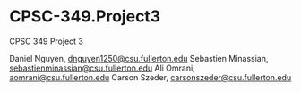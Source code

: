 # CPSC-349.Project3

CPSC 349 Project 3

Daniel Nguyen, dnguyen1250@csu.fullerton.edu
Sebastien Minassian, sebastienminassian@csu.fullerton.edu
Ali Omrani, aomrani@csu.fullerton.edu
Carson Szeder, carsonszeder@csu.fullerton.edu
